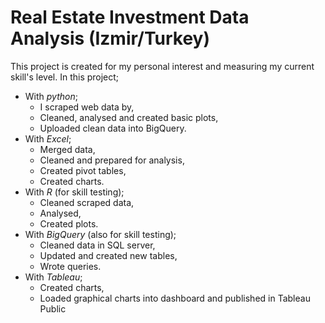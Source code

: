 # Real Estate Investment Data Analysis (Izmir/Turkey)
This project is created for my personal interest and measuring my current skill's level.
In this project;
- With *python*;
  - I scraped web data by,
  - Cleaned, analysed and created basic plots,
  - Uploaded clean data into BigQuery.
- With *Excel*;
  - Merged data,
  - Cleaned and prepared for analysis,
  - Created pivot tables,
  - Created charts.
- With *R* (for skill testing);
  - Cleaned scraped data,
  - Analysed,
  - Created plots.
- With *BigQuery* (also for skill testing);
  - Cleaned data in SQL server,
  - Updated and created new tables,
  - Wrote queries.
- With *Tableau*;
  - Created charts,
  - Loaded graphical charts into dashboard and published in Tableau Public
